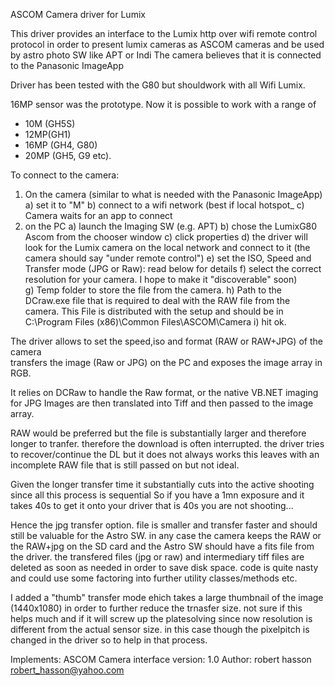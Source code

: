 ASCOM Camera driver for Lumix

This driver provides an interface to the Lumix http over wifi remote control protocol
in order to present lumix cameras as ASCOM cameras and be used by astro photo SW like APT or Indi 
The camera believes that it is connected to the Panasonic ImageApp

Driver has been tested with the G80 but shouldwork with all Wifi Lumix.

16MP sensor was the prototype. Now it is possible to work with a range of 
 - 10M (GH5S) 
 - 12MP(GH1) 
 - 16MP (GH4, G80)
 - 20MP (GH5, G9 etc).
 

To connect to the camera:
1) On the camera (similar to what is needed with the Panasonic ImageApp)
	a) set it to "M"
	b) connect to a wifi network (best if local hotspot_
	c) Camera waits for an app to connect 
2) on the PC
	a) launch the Imaging SW (e.g. APT)
	b) chose the LumixG80 Ascom from the chooser window
	c) click properties
	d) the driver will look for the Lumix camera on the local network and connect to it (the camera should say "under remote control")
	e) set the ISO, Speed and Transfer mode (JPG or Raw): read below for details
   f) select the correct resolution for your camera. I hope to make it "discoverable" soon)  
	g) Temp folder to store the file from the camera.
	h) Path to the DCraw.exe file that is required to deal with the RAW file from the camera. This File is distributed with the setup and should be in 
C:\Program Files (x86)\Common Files\ASCOM\Camera
	i) hit ok.

The driver allows to set the speed,iso and format (RAW or RAW+JPG) of the camera  
transfers the image (Raw or JPG) on the PC and exposes the image array in RGB.

It relies on DCRaw to handle the Raw format, or the native VB.NET imaging for JPG
Images are then translated into Tiff and then passed to the image array.

RAW would be preferred but the file is substantially larger and therefore longer to tranfer.
therefore the download is often interrupted. the driver tries to recover/continue the DL but it does not always works
this leaves with an incomplete RAW file that is still passed on but not ideal. 

Given the longer transfer time it substantially cuts into the active shooting since all this process is sequential
So if you have a 1mn exposure and it takes 40s to get it onto your driver that is 40s you are not shooting...

Hence the jpg transfer option. file is smaller and transfer faster and should still be valuable for the Astro SW.
in any case the camera keeps the RAW or the RAW+jpg on the SD card and the Astro SW should have a fits file from the driver.
the transfered files (jpg or raw) and intermediary tiff files are deleted as soon as needed in order to save disk space.
code is quite nasty and could use some factoring into further utility classes/methods etc.

I added a "thumb" transfer mode ehich takes a large thumbnail of the image  (1440x1080) in order to further reduce the trnasfer size. 
 not sure if this helps much and if it will screw up the platesolving since now resolution is different from the actual sensor size. 
in this case though the pixelpitch is changed in the driver so to help in that process.

 Implements:	ASCOM Camera interface version: 1.0
 Author:		robert hasson robert_hasson@yahoo.com
